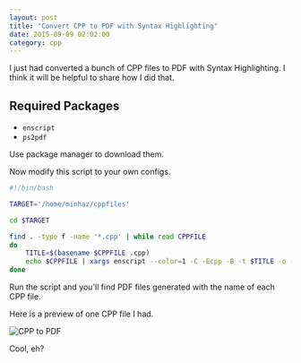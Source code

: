 ```yaml
---
layout: post
title: "Convert CPP to PDF with Syntax Highlighting"
date: 2015-09-09 02:02:00
category: cpp
---
```

I just had converted a bunch of CPP files to PDF with Syntax Highlighting. I think it will be helpful to share how I did that.

## Required Packages

* `enscript`
* `ps2pdf`

Use package manager to download them.

Now modify this script to your own configs.

```bash
#!/bin/bash

TARGET='/home/minhaz/cppfiles'

cd $TARGET

find . -type f -name '*.cpp' | while read CPPFILE
do
    TITLE=$(basename $CPPFILE .cpp)
    echo $CPPFILE | xargs enscript --color=1 -C -Ecpp -B -t $TITLE -o - | ps2pdf - $TITLE.pdf
done

```

Run the script and you'll find PDF files generated with the name of each CPP file.

Here is a preview of one CPP file I had.

![CPP to PDF](http://i.imgur.com/330ZKE6.png)

Cool, eh?
